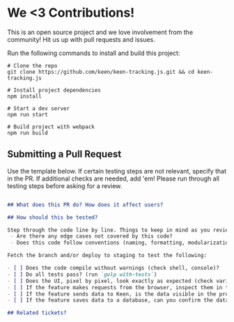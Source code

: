 # We <3 Contributions!

This is an open source project and we love involvement from the community! Hit us up with pull requests and issues.

Run the following commands to install and build this project:

```ssh
# Clone the repo
git clone https://github.com/keen/keen-tracking.js.git && cd keen-tracking.js

# Install project dependencies
npm install

# Start a dev server
npm run start

# Build project with webpack
npm run build

```

## Submitting a Pull Request

Use the template below. If certain testing steps are not relevant, specify that in the PR. If additional checks are needed, add 'em! Please run through all testing steps before asking for a review.


```markdown

## What does this PR do? How does it affect users?

## How should this be tested?

Step through the code line by line. Things to keep in mind as you review:
 - Are there any edge cases not covered by this code?
 - Does this code follow conventions (naming, formatting, modularization, etc) where applicable?

Fetch the branch and/or deploy to staging to test the following:

- [ ] Does the code compile without warnings (check shell, console)?
- [ ] Do all tests pass? (run `gulp with-tests`)
- [ ] Does the UI, pixel by pixel, look exactly as expected (check various screen sizes, including mobile)?
- [ ] If the feature makes requests from the browser, inspect them in the Web Inspector. Do they look as expected (parameters, headers, etc)?
- [ ] If the feature sends data to Keen, is the data visible in the project if you run an extraction (include link to collection/query)?
- [ ] If the feature saves data to a database, can you confirm the data is indeed created in the database?

## Related tickets?

```
